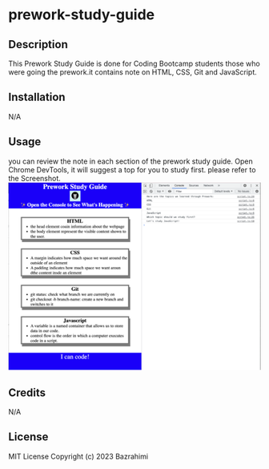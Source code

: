 # prework-study-guide

## Description

This Prework Study Guide is done for Coding Bootcamp students those who were going the prework.it contains note on HTML, CSS, Git and JavaScript.


## Installation

N/A

## Usage

you can review the note in each section of the prework study guide. Open Chrome DevTools, it will suggest a top for you to study first. please refer to the Screenshot.
![Screenshot](./assets/images/screenshot.png)

## Credits

N/A

## License

MIT License
Copyright (c) 2023 Bazrahimi
